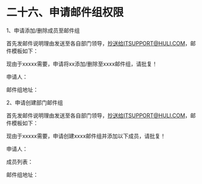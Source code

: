 # 二十六、申请邮件组权限

1、申请添加/删除成员至邮件组

首先发邮件说明理由发送至各自部门领导，抄送给ITSUPPORT@HULI.COM，邮件模板如下：



现由于xxxxx需要，申请将xx添加/删除至xxxx邮件组，请批复！

申请人：

邮件组地址：





2、申请创建部门邮件组

首先发邮件说明理由发送至各自部门领导，抄送给ITSUPPORT@HULI.COM，邮件模板如下：



现由于xxxxx需要，申请创建xxxx邮件组并添加以下成员，请批复！

申请人：

成员列表：

邮件组地址：

